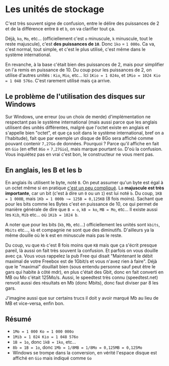 # Les unités de stockage

C'est très souvent signe de confusion, entre le délire des puissances de 2 et de la différence entre `B` et `b`, on va clarifier tout ça.

Déjà, `ko`, `Mo`, etc... (officiellement c'est `o` minuscule, `k` minuscule, tout le reste majuscule), c'est **des puissances de `10`**. Donc `1ko` = `1 000o`. Ca va, c'est normal, tout simple, et c'est
le plus utilisé, c'est même dans le système international.

En revanche, à la base c'était bien des puissances de 2, mais pour simplifier on l'a remis en puissance de 10. Du coup pour les puissances de 2, on utilise d'autres unités : `Kio`, `Mio`, etc... Ici
`1Kio = 1 024o`, et `1Mio = 1024 Kio = 1 048 576o`. C'est rarement utilisé mais ça arrive.

## Le problème de l'utilisation des disques sur Windows

Sur Windows, une erreur (ou un choix de merde) d'implémentation ne respectant pas le système international (mais aussi parce que les anglais utilisent des unités différentes, malgré que l'octet existe
en anglais et s'appelle bien "octet", et que ça soit dans le système international, bref on a l'habitude), fait que par exemple un disque de 8Go sera affiché comme pouvant contenir `7,27Go` de données.
Pourquoi ? Parce qu'il affiche en fait en `Gio` (en effet `8Go` = `7,27Gio`), mais marque pourtant `Go`. D'où la confusion. Vous inquiétez pas en vrai c'est bon, le constructeur ne vous ment pas.

## En anglais, les B et les b

En anglais ils utilisent le byte, noté `B`. On peut assumer qu'un byte est égal à un octet même si en pratique [c'est un peu compliqué](https://en.wikipedia.org/wiki/Byte). La **majuscule est très importante**,
car un bit (c'est à dire un `0` ou un `1`) est lui noté `b`. Du coup, `1KB = 1 000B`, mais `1Kb = 1 000b ~= 125B = 0,125KB` (8 fois moins). Sachant que pour les bits comme les Bytes c'est en puissance de 10,
ce qui permet de manière générale de dire que `B = o`, `kB = ko`, `MB = Mo`, etc... Il existe aussi les `Kib`, `Mib` etc... où `1Kib = 1024 b`. 

A noter que pour les bits (`kb`, `Mb`, etc...) officiellement les unités sont `kbits`, `Mbits` etc..., `kb` et compagnie ne sont que des diminutifs. D'ailleurs ya la même douille où le k est en minuscule
mais pas le reste. 

Du coup, vu que `Kb` c'est 8 fois moins que `KB` mais que ça s'écrit presque pareil, là aussi on fait très souvent la confusion. Et parfois on vous douille avec ça. Vous vous rappelez la pub Free qui disait
"Maintenant le débit maximal de votre Freebox est de 1Gbit/s et vous n'avez rien à faire". Déjà que le "maximal" douillait bien (sous entendu personne sauf peut être le gars qui habite à côté mdr), en plus
c'était des Gbit, donc en fait converti en MB ou Mo c'était 125Mo/s. Aussi, le speedtest très connu (speedtest.net) renvoit aussi des résultats en Mb (donc Mbits), donc faut diviser par 8 les gars.

J'imagine aussi que sur certains trucs il doit y avoir marqué Mb au lieu de MB et vice-versa, enfin bon.

## Résumé

- `1Mo = 1 000 Ko = 1 000 000o`
- `1Mib = 1 024 Kio = 1 048 576o`
- `1B = 1o`, donc `1kB = 1ko`, etc...
- `8b = 1B = 1o`, donc `1Mb = 1/8MB = 1/8Mo = 0,125MB = 0,125Mo`
- Windows se trompe dans la conversion, en vérité l'espace disque est affiché en `Gio` mais indiqué comme `Go`
